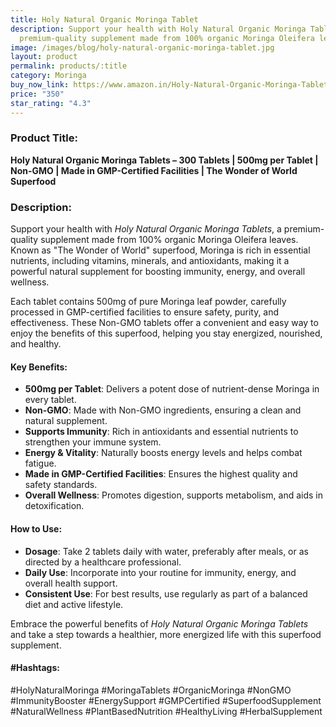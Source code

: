 ```yaml
---
title: Holy Natural Organic Moringa Tablet
description: Support your health with Holy Natural Organic Moringa Tablets, a
  premium-quality supplement made from 100% organic Moringa Oleifera leaves.
image: /images/blog/holy-natural-organic-moringa-tablet.jpg
layout: product
permalink: products/:title
category: Moringa
buy_now_link: https://www.amazon.in/Holy-Natural-Organic-Moringa-Tablet/dp/B09WVJFT7N/ref=sr_1_27?crid=JPSHXC1IUKVG&tag=ayushmonk-21
price: "350"
star_rating: "4.3"
---
```

### Product Title:
**Holy Natural Organic Moringa Tablets – 300 Tablets | 500mg per Tablet | Non-GMO | Made in GMP-Certified Facilities | The Wonder of World Superfood**

### Description:
Support your health with *Holy Natural Organic Moringa Tablets*, a premium-quality supplement made from 100% organic Moringa Oleifera leaves. Known as "The Wonder of World" superfood, Moringa is rich in essential nutrients, including vitamins, minerals, and antioxidants, making it a powerful natural supplement for boosting immunity, energy, and overall wellness.

Each tablet contains 500mg of pure Moringa leaf powder, carefully processed in GMP-certified facilities to ensure safety, purity, and effectiveness. These Non-GMO tablets offer a convenient and easy way to enjoy the benefits of this superfood, helping you stay energized, nourished, and healthy.

#### Key Benefits:
- **500mg per Tablet**: Delivers a potent dose of nutrient-dense Moringa in every tablet.
- **Non-GMO**: Made with Non-GMO ingredients, ensuring a clean and natural supplement.
- **Supports Immunity**: Rich in antioxidants and essential nutrients to strengthen your immune system.
- **Energy & Vitality**: Naturally boosts energy levels and helps combat fatigue.
- **Made in GMP-Certified Facilities**: Ensures the highest quality and safety standards.
- **Overall Wellness**: Promotes digestion, supports metabolism, and aids in detoxification.

#### How to Use:
- **Dosage**: Take 2 tablets daily with water, preferably after meals, or as directed by a healthcare professional.
- **Daily Use**: Incorporate into your routine for immunity, energy, and overall health support.
- **Consistent Use**: For best results, use regularly as part of a balanced diet and active lifestyle.

Embrace the powerful benefits of *Holy Natural Organic Moringa Tablets* and take a step towards a healthier, more energized life with this superfood supplement.

#### #Hashtags:
#HolyNaturalMoringa #MoringaTablets #OrganicMoringa #NonGMO #ImmunityBooster #EnergySupport #GMPCertified #SuperfoodSupplement #NaturalWellness #PlantBasedNutrition #HealthyLiving #HerbalSupplement
